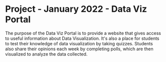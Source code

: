 # Project - January 2022 - Data Viz Portal

The purpose of the Data Viz Portal is to provide a website that gives access to useful information about Data Visualization. It's also a place for students to test their knowledge of data visualization by taking quizzes. Students also share their opinions each week by completing polls, which are then visualized to analyze the data collected.
